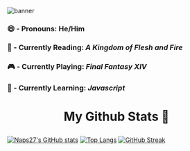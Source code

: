 
![banner](https://github.com/Naps27/Naps27/assets/38218110/99b99728-0e5d-42d0-8a91-9cd2ff3b945f)

### 😄 - Pronouns: He/Him
### 📖 - Currently Reading: *A Kingdom of Flesh and Fire*
### 🎮 - Currently Playing: *Final Fantasy XIV*
### 🌱 - Currently Learning: *Javascript*

# <p align="center">My Github Stats :robot: </p>
[![Naps27's GitHub stats](https://github-readme-stats.vercel.app/api?username=Naps27&theme=holi&show_icons=true&card_width=600px)](https://github.com/Naps27/github-readme-stats)
[![Top Langs](https://github-readme-stats.vercel.app/api/top-langs/?username=Naps27&theme=holi)](https://github.com/Naps27/github-readme-stats)
[![GitHub Streak](http://github-readme-streak-stats.herokuapp.com?user=Naps27&theme=holi-theme&hide_border=true&card_width=904)](https://git.io/streak-stats)



